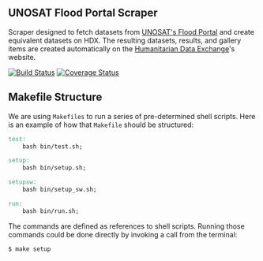 ## UNOSAT Flood Portal Scraper
Scraper designed to fetch datasets from [UNOSAT's Flood Portal](http://floods.unosat.org/geoportal/catalog/main/home.page) and create equivalent datasets on HDX. The resulting datasets, results, and gallery items are created automatically on the [Humanitarian Data Exchange](https://data.hdx.rwlabs.org/organization/un-operational-satellite-appplications-programme-unosat)'s website.

[![Build Status](https://travis-ci.org/luiscape/hdxscraper-unosat-flood-portal.svg)](https://travis-ci.org/luiscape/hdxscraper-unosat-flood-portal) [![Coverage Status](https://coveralls.io/repos/luiscape/hdxscraper-unosat-flood-portal/badge.svg?branch=master&service=github)](https://coveralls.io/github/luiscape/hdxscraper-unosat-flood-portal?branch=master)

## Makefile Structure
We are using `Makefiles` to run a series of pre-determined shell scripts. Here is an example of how that `Makefile` should be structured:

```Makefile
test:
    bash bin/test.sh;

setup:
    bash bin/setup.sh;

setupsw:
    bash bin/setup_sw.sh;

run:
    bash bin/run.sh;
```

The commands are defined as references to shell scripts. Running those commands could be done directly by invoking a call from the terminal:

```terminal
$ make setup
```
